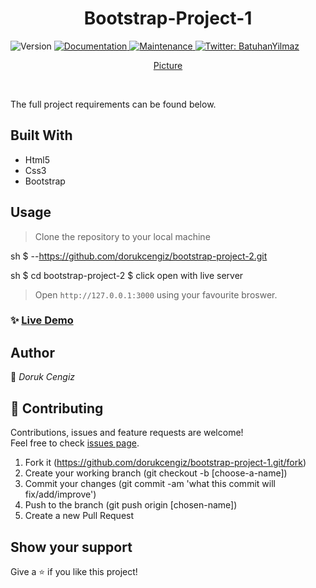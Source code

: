 <h1 align="center">Bootstrap-Project-1</h1>
<p>
  <img alt="Version" src="https://img.shields.io/badge/version-1.0.0-blue.svg?cacheSeconds=2592000" />
  <a href="https://github.com/dorukcengiz/bootstrap-project-2#readme" target="_blank">
    <img alt="Documentation" src="https://img.shields.io/badge/documentation-yes-brightgreen.svg" />
  </a>
  <a href="https://github.com/dorukcengiz/bootstrap-project-2/commit-activity" target="_blank">
    <img alt="Maintenance" src="https://img.shields.io/badge/Maintained%3F-yes-green.svg" />
  </a>
  <a href="https://twitter.com/batuhan38008916" target="_blank">
    <img alt="Twitter: BatuhanYilmaz" src="https://img.shields.io/twitter/follow/batuhan38008916.svg?style=social" />
  </a>
</p>
<p align="center">
  <a href="https://github.com/dorukcengiz/bootstrap-project-2" target="_blank">
    Picture
  </a>
</p>

<br>

The full project requirements can be found below.

## Built With

- Html5
- Css3
- Bootstrap

## Usage

> Clone the repository to your local machine

sh
$ --https://github.com/dorukcengiz/bootstrap-project-2.git


sh
$ cd bootstrap-project-2
$ click open with live server



> Open `http://127.0.0.1:3000` using your favourite broswer.

### ✨ [Live Demo](https://dorukcengiz.github.io/bootstrap-project-2/)


## Author

👤 *Doruk Cengiz*

## 🤝 Contributing

Contributions, issues and feature requests are welcome!<br />Feel free to check [issues page](https://github.com/dorukcengiz/bootstrap-project-1/issues).

1. Fork it (https://github.com/dorukcengiz/bootstrap-project-1.git/fork)
2. Create your working branch (git checkout -b [choose-a-name])
3. Commit your changes (git commit -am 'what this commit will fix/add/improve')
4. Push to the branch (git push origin [chosen-name])
5. Create a new Pull Request



## Show your support

Give a ⭐ if you like this project!
